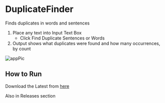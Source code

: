 # DuplicateFinder
Finds duplicates in words and sentences


1. Place any text into Input Text Box
    - Click Find Duplicate Sentences or Words
2. Output shows what duplicates were found and how many occurrences, by count

![appPic](https://user-images.githubusercontent.com/20805058/153121672-6a5f458a-3876-4b46-a3d9-a757f78be415.png)

## How to Run 

Download the Latest from [here](https://github.com/Coryf65/DuplicateFinder/releases/download/alpha/DuplicateFinder.exe)

Also in Releases section
